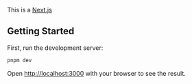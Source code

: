 This is a [Next.js](https://nextjs.org)

## Getting Started

First, run the development server:

```bash
pnpm dev
```

Open [http://localhost:3000](http://localhost:3000) with your browser to see the result.
